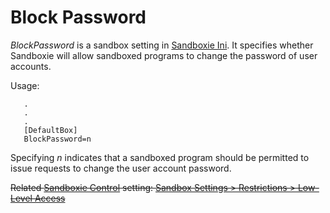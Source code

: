 # Block Password

_BlockPassword_ is a sandbox setting in [Sandboxie Ini](SandboxieIni.md). It specifies whether Sandboxie will allow sandboxed programs to change the password of user accounts.

Usage:

```
   .
   .
   .
   [DefaultBox]
   BlockPassword=n
```

Specifying _n_ indicates that a sandboxed program should be permitted to issue requests to change the user account password.

~~Related [Sandboxie Control](SandboxieControl.md) setting: [Sandbox Settings > Restrictions > Low-Level Access](RestrictionsSettings.md#low-level-access--removed)~~
